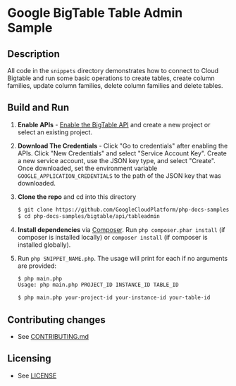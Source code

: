 # Google BigTable Table Admin Sample

## Description

All code in the `snippets` directory demonstrates how to connect to Cloud Bigtable and run some basic operations to create tables, create column families, update column families, delete column families and delete tables.

## Build and Run
1.  **Enable APIs** - [Enable the BigTable API](https://console.cloud.google.com/flows/enableapi?apiid=bigtable)
    and create a new project or select an existing project.
2.  **Download The Credentials** - Click "Go to credentials" after enabling the APIs. Click "New Credentials"
    and select "Service Account Key". Create a new service account, use the JSON key type, and
    select "Create". Once downloaded, set the environment variable `GOOGLE_APPLICATION_CREDENTIALS`
    to the path of the JSON key that was downloaded.
3.  **Clone the repo** and cd into this directory
    ```sh
    $ git clone https://github.com/GoogleCloudPlatform/php-docs-samples
    $ cd php-docs-samples/bigtable/api/tableadmin
    ```

4.  **Install dependencies** via [Composer](http://getcomposer.org/doc/00-intro.md).
    Run `php composer.phar install` (if composer is installed locally) or `composer install`
    (if composer is installed globally).
5.  Run `php SNIPPET_NAME.php`. The usage will print for each if no arguments
    are provided:
    ```sh
    $ php main.php
    Usage: php main.php PROJECT_ID INSTANCE_ID TABLE_ID

    $ php main.php your-project-id your-instance-id your-table-id
    ```

## Contributing changes

* See [CONTRIBUTING.md](../../CONTRIBUTING.md)

## Licensing

* See [LICENSE](../../LICENSE)
